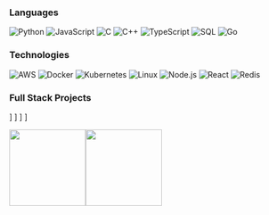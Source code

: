 
### Languages

![Python](https://img.shields.io/badge/-Python-000?&logo=Python)
![JavaScript](https://img.shields.io/badge/-JavaScript-000?&logo=JavaScript)
![C](https://img.shields.io/badge/-C-000?&logo=C)
![C++](https://img.shields.io/badge/-C++-000?&logo=c%2b%2b&logoColor=00599C)
![TypeScript](https://img.shields.io/badge/-TypeScript-000?&logo=TypeScript)
![SQL](https://img.shields.io/badge/-SQL-000?&logo=MySQL)
![Go](https://img.shields.io/badge/-Go-000?&logo=Go)

### Technologies

![AWS](https://img.shields.io/badge/-AWS-000?&logo=Amazon-AWS&logoColor=F90)
![Docker](https://img.shields.io/badge/-Docker-000?&logo=Docker)
![Kubernetes](https://img.shields.io/badge/-Kubernetes-000?&logo=Kubernetes)
![Linux](https://img.shields.io/badge/-Linux-000?&logo=Linux)
![Node.js](https://img.shields.io/badge/-Node.js-000?&logo=node.js)
![React](https://img.shields.io/badge/-React-000?&logo=React)
![Redis](https://img.shields.io/badge/-Redis-000?&logo=Redis)
<!-- ![TensorFlow](https://img.shields.io/badge/-TensorFlow-000?&logo=TensorFlow) -->

### Full Stack Projects

[](https://img.shields.io/badge/-🚧%20PPP%20Personal%20Professional%20Project%20Around%20Devops%20And%20Kubernetes-000)]
[](https://img.shields.io/badge/-👁️%20INSAT's%20Techlens%20Club%20Website-000)]
[](https://img.shields.io/badge/-🪙%20Siporty%20Tipping%20Platform-000)]
[](https://img.shields.io/badge/-⚔️%20Participated%20in%20ACM's%20Battle%20Royale%20v1.0-000)]

<img height="137px" src="https://github-readme-stats.vercel.app/api?username=adamlahbib&hide_title=true&hide_border=true&show_icons=true&include_all_commits=true&count_private=true&line_height=21&text_color=000&icon_color=000&bg_color=0,ea6161,ffc64d,fffc4d,52fa5a&theme=graywhite" /><!-- wi*quL3fcV --><img height="137px" src="https://github-readme-stats.vercel.app/api/top-langs/?username=adamalston&hide=html&hide_title=true&hide_border=true&layout=compact&langs_count=6&exclude_repo=comp426,Redventures-Movie-Quotes&text_color=000&icon_color=fff&bg_color=0,52fa5a,4dfcff,c64dff&theme=graywhite" />

